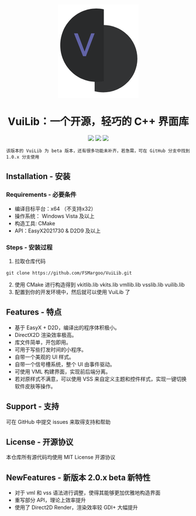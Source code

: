 <div align=center>
    <img src="./readme-resource/logo.png"/>
    <h1>VuiLib：一个开源，轻巧的 C++ 界面库</h1>
    <img src="https://img.shields.io/badge/build-passing-successimportant"/>
    <img src="https://img.shields.io/badge/license-MIT-green"/>
    <img src="https://img.shields.io/badge/version-2.0.x%20beta-orange"/>
</div>

~~~
该版本的 VuiLib 为 beta 版本，还有很多功能未补齐，若急需，可在 GitHub 分支中找到 1.0.x 分支使用
~~~

## Installation - 安装
### Requirements - 必要条件
* 编译目标平台：x64 （不支持x32）
* 操作系统： Windows Vista 及以上
* 构造工具: CMake
* API：EasyX2021730 & D2D9 及以上
### Steps - 安装过程
1. 拉取仓库代码
```
git clone https://github.com/FSMargoo/VuiLib.git
```
2. 使用 CMake 进行构造得到 vkitlib.lib vkits.lib vmllib.lib vsslib.lib vuilib.lib
3. 配置到你的开发环境中，然后就可以使用 VuiLib 了
## Features - 特点
* 基于 EasyX + D2D，编译出的程序体积极小。
* DirectX2D 渲染效率极高。
* 库文件简单，开包即用。
* 可用于写些打发时间的小程序。
* 自带一个美观的 UI 样式。
* 自带一个信号槽系统，整个 UI 由事件驱动。
* 可使用 VML 构建界面，实现前后端分离。
* 若对原样式不满意，可以使用 VSS 来自定义主题和控件样式，实现一键切换软件皮肤等操作。
## Support - 支持
可在 GitHub 中提交 issues 来取得支持和帮助
## License - 开源协议
本仓库所有源代码均使用 MIT License 开源协议
## NewFeatures - 新版本 2.0.x beta 新特性
* 对于 vml 和 vss 语法进行调整，使得其能够更加优雅地构造界面
* 重写部分 API，理论上效率提升
* 使用了 Direct2D Render，渲染效率较 GDI+ 大幅提升